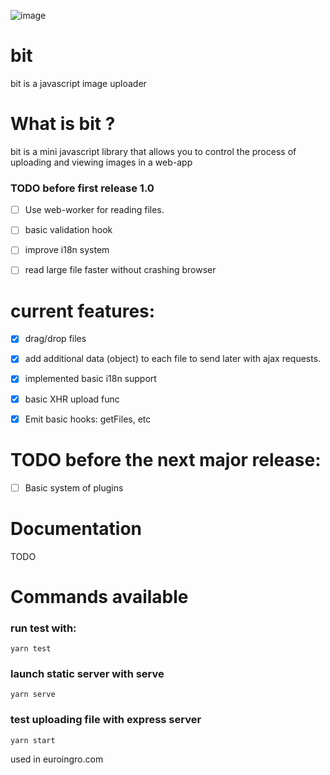 ![image](https://github.com/zainali99/bit/assets/9899154/acffe6be-ee2d-40f7-88d3-138f1a06956c)


# bit
bit is a javascript image uploader
# What is bit ?
bit is a mini javascript library that allows you to control the process of uploading and viewing images in a web-app

### TODO before first release 1.0

- [ ] Use web-worker for reading files.
- [ ] basic validation hook
- [ ] improve i18n system
- [ ] read large file faster without crashing browser



# current features:
- [x] drag/drop files
- [x] add additional data (object) to each file to send later with ajax requests. 
- [x] implemented basic i18n support
- [x] basic XHR upload func
- [x] Emit basic hooks: getFiles, etc


# TODO before the next major release:
- [ ] Basic system of plugins

# Documentation
TODO

# Commands available
### run test with:

```
yarn test
```

### launch static server with serve
```
yarn serve
```

### test uploading file with express server
```
yarn start

```








used in euroingro.com
